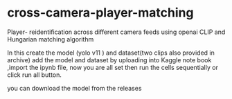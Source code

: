 # cross-camera-player-matching
Player- reidentification across different camera feeds using openai CLIP and Hungarian matching algorithm

In this create the model (yolo v11 ) and dataset(two clips also provided in archive) add the model and dataset by uploading into Kaggle note book ,import the ipynb file, now you are all set then run the cells sequentially or click run all button.

you can download the model from the releases
